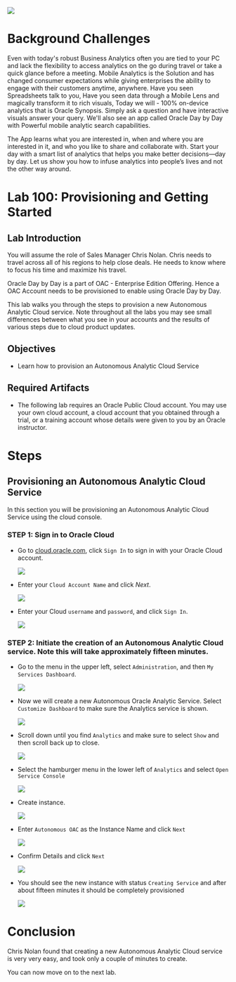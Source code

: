 ![](images/IL-100/001.png)

# Background Challenges

Even with today's robust Business Analytics often you are tied to your PC and lack the flexibility to access analytics on the go during travel or take a quick glance before a meeting.  Mobile Analytics is the Solution and has changed consumer expectations while giving enterprises the ability to engage with their customers anytime, anywhere. Have you seen Spreadsheets talk to you, Have you seen data through a Mobile Lens and magically transform it to rich visuals, Today we will - 100% on-device analytics that is Oracle Synopsis. Simply ask a question and have interactive visuals answer your query.  We'll also see an app called Oracle Day by Day with Powerful mobile analytic search capabilities.

The App learns what you are interested in, when and where you are interested in it, and who you like to share and collaborate with. Start your day with a smart list of analytics that helps you make better decisions—day by day. Let us show you how to infuse analytics into people’s lives and not the other way around.

# Lab 100: Provisioning and Getting Started

## Lab Introduction

You will assume the role of Sales Manager Chris Nolan. Chris needs to travel across all of his regions to help close deals. He needs to know where to focus his time and maximize his travel.

Oracle Day by Day is a part of OAC - Enterprise Edition Offering. Hence a OAC Account needs to be provisioned to enable using Oracle Day by Day.

This lab walks you through the steps to provision a new Autonomous Analytic Cloud service. Note throughout all the labs you may see small differences between what you see in your accounts and the results of various steps due to cloud product updates. 


## Objectives
-   Learn how to provision an Autonomous Analytic Cloud Service

## Required Artifacts
- The following lab requires an Oracle Public Cloud account. You may use your own cloud account, a cloud account that you obtained through a trial, or a training account whose details were given to you by an Oracle instructor.

# Steps

## Provisioning an Autonomous Analytic Cloud Service
In this section you will be provisioning an Autonomous Analytic Cloud Service using the cloud console.

### **STEP 1: Sign in to Oracle Cloud**
- Go to [cloud.oracle.com](https://cloud.oracle.com), click `Sign In` to sign in with your Oracle Cloud account.

  ![](./images/IL-100/lab100_10.png)

- Enter your `Cloud Account Name` and click *Next*.

  ![](./images/IL-100/lab100_20.png)

- Enter your Cloud `username` and `password`, and click `Sign In`.

  ![](./images/IL-100/lab100_30.png)


### **STEP 2: Initiate the creation of an Autonomous Analytic Cloud service.  Note this will take approximately fifteen minutes.**


- Go to the menu in the upper left, select `Administration`, and then `My Services Dashboard`.

  ![](./images/IL-100/lab100_40.png)

- Now we will create a new Autonomous Oracle Analytic Service.  Select `Customize Dashboard` to make sure the Analytics service is shown.

  ![](./images/IL-100/lab100_50.png)
  
- Scroll down until you find `Analytics` and make sure to select `Show` and then scroll back up to close. 

  ![](./images/IL-100/lab100_60.png)

- Select the hamburger menu in the lower left of `Analytics` and select `Open Service Console`

  ![](./images/IL-100/lab100_70.png)<br/>

- Create instance.

  ![](./images/IL-100/lab100_80.png)

- Enter `Autonomous OAC` as the Instance Name and click `Next`

  ![](./images/IL-100/lab100_90.png)<br/>
  
- Confirm Details and click `Next`

  ![](./images/IL-100/lab100_100.png)<br/>

- You should see the new instance with status `Creating Service` and after about fifteen minutes it should be completely provisioned

  ![](./images/IL-100/lab100_110.png)<br/>



# Conclusion
Chris Nolan found that creating a new Autonomous Analytic Cloud service is very very easy, and took only a couple of minutes to create.

You can now move on to the next lab.
